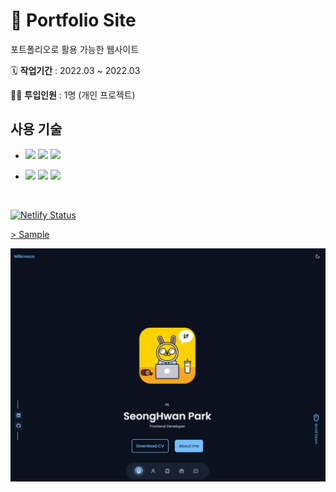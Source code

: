 # 🌈 Portfolio Site

포트폴리오로 활용 가능한 웹사이트 

🗓️ **작업기간** : 2022.03 ~ 2022.03

👨‍💻 **투입인원** : 1명 (개인 프로젝트)


## 사용 기술 
- <img src="https://img.shields.io/badge/HTML5-1A1A1A?style=flat&logo=HTML5&logoColor=23E34F26"/> <img src="https://img.shields.io/badge/CSS3-1A1A1A?style=flat&logo=CSS3&logoColor=1572B6"/> <img src="https://img.shields.io/badge/JavaScript-1A1A1A?style=flat&logo=JavaScript&logoColor=23E34F26"/>
 
- <img src="https://img.shields.io/badge/Git-1A1A1A?style=flat&logo=Git&logoColor=23F05033"/> <img src="https://img.shields.io/badge/GitHub-1A1A1A?style=flat&logo=GitHub&logoColor=23000000"/> <img src="https://img.shields.io/badge/Netlify-1A1A1A?style=flat&logo=Netlify&logoColor=00C7B7"/>

<br>


[![Netlify Status](https://api.netlify.com/api/v1/badges/219df29f-fa65-42ad-b9dd-53af4322c9dd/deploy-status)](https://app.netlify.com/sites/milk-maca-starbucks/deploys)

[> Sample ](https://milk-maca-portfolio.netlify.app/)  

![previews](https://raw.githubusercontent.com/milk-maca/responsive-website/master/assets/previews.png)

 

